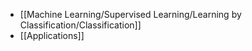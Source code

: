 

- [[Machine Learning/Supervised Learning/Learning by Classification/Classification]]
- [[Applications]]
